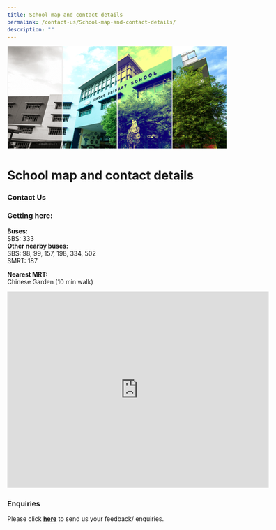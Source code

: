 ```yaml
---
title: School map and contact details
permalink: /contact-us/School-map-and-contact-details/
description: ""
---
```

![](/images/Banner.png)

School map and contact details
==============================

### Contact Us





### Getting here:

<b>Buses:</b> <br>
SBS: 333  
<b>Other nearby buses:</b> <br>
SBS: 98, 99, 157, 198, 334, 502  
SMRT: 187  
  
<b>Nearest MRT:</b> <br> Chinese Garden (10 min walk)

<iframe loading="lazy" allowfullscreen="" style="border:0;" height="450" width="600" src="https://www.google.com/maps/embed?pb=!1m14!1m8!1m3!1d7977.426067015771!2d103.732992!3d1.348679!3m2!1i1024!2i768!4f13.1!3m3!1m2!1s0x31da1021a0688c77%3A0x8c2fa9470323fa89!2sJurong%20Primary%20School!5e0!3m2!1sen!2sus!4v1675868369623!5m2!1sen!2sus"></iframe>


### Enquiries

  
Please click&nbsp;[<b>here</b>](mailto:jps@moe.edu.sg)&nbsp;to send us your feedback/ enquiries.